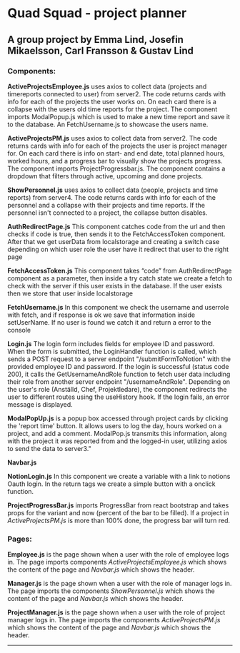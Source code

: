 # Quad Squad - project planner

## A group project by Emma Lind, Josefin Mikaelsson, Carl Fransson & Gustav Lind

### **Components:**

**ActiveProjectsEmployee.js** uses axios to collect data (projects and timereports connected to user) from server2. The code returns cards with info for each of the projects the user works on. On each card there is a collapse with the users old time reports for the project. The component imports ModalPopup.js which is used to make a new time report and save it to the database. An FetchUsername.js to showcase the users name.

**ActiveProjectsPM.js** uses axios to collect data from server2. The code returns cards with info for each of the projects the user is project manager for. On each card there is info on start- and end date, total planned hours, worked hours, and a progress bar to visually show the projects progress. The component imports ProjectProgressbar.js. The component contains a dropdown that filters through active, upcoming and done projects.

**ShowPersonnel.js** uses axios to collect data (people, projects and time reports) from server4. The code returns cards with info for each of the personnel and a collapse with their projects and time reports. If the personnel isn't connected to a project, the collapse button disables.

**AuthRedirectPage.js** This component catches code from the url and then checks if code is true, then sends it to the FetchAccessToken component. After that we get userData from localstorage and creating a switch case depending on which user role the user have it redirect that user to the right page

**FetchAccessToken.js** This component takes “code” from AuthRedirectPage component as a parameter, then inside a try catch state we create a fetch to check with the server if this user exists in the database. If the user exists then we store that user inside localstorage

**FetchUsername.js** In this component we check the username and userrole with fetch, and if response is ok we save that information inside setUserName. If no user is found we catch it and return a error to the console

**Login.js** The login form includes fields for employee ID and password. When the form is submitted, the LoginHandler function is called, which sends a POST request to a server endpoint "/submitFormToNotion" with the provided employee ID and password. If the login is successful (status code 200), it calls the GetUsernameAndRole function to fetch user data including their role from another server endpoint "/usernameAndRole". Depending on the user's role (Anställd, Chef, Projektledare), the component redirects the user to different routes using the useHistory hook. If the login fails, an error message is displayed.

**ModalPopUp.js** is a popup box accessed through project cards by clicking the 'report time' button. It allows users to log the day, hours worked on a project, and add a comment. ModalPop.js transmits this information, along with the project it was reported from and the logged-in user, utilizing axios to send the data to server3."

**Navbar.js**

**NotionLogin.js** In this component we create a variable with a link to notions Oauth login. In the return tags we create a simple button with a onclick function. 

**ProjectProgressBar.js** imports ProgressBar from react bootstrap and takes props for the variant and now (percent of the bar to be filled). If a project in _ActiveProjectsPM.js_ is more than 100% done, the progress bar will turn red.

### **Pages:**

**Employee.js** is the page shown when a user with the role of employee logs in. The page imports components _ActiveProjectsEmployee.js_ which shows the content of the page and _Navbar.js_ which shows the header.

**Manager.js** is the page shown when a user with the role of manager logs in. The page imports the components _ShowPersonnel.js_ which shows the content of the page and _Navbar.js_ which shows the header.

**ProjectManager.js** is the page shown when a user with the role of project manager logs in. The page imports the components _ActiveProjectsPM.js_ which shows the content of the page and _Navbar.js_ which shows the header.

---
